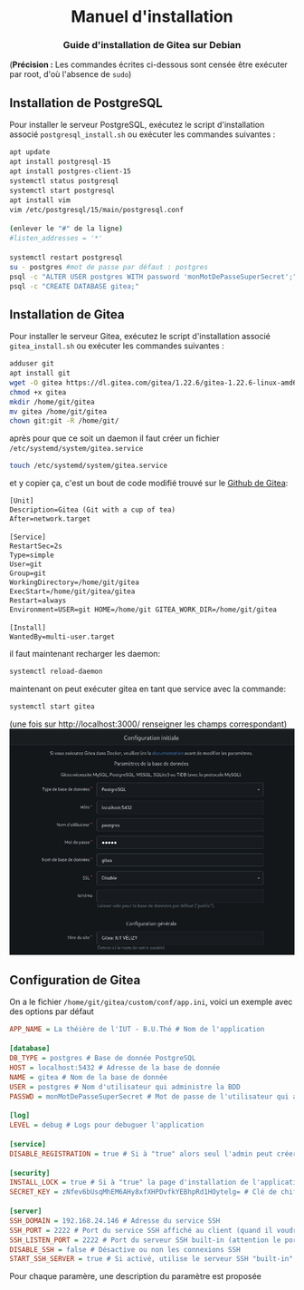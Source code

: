 # <center> Manuel d'installation</center>
### <center>Guide d'installation de Gitea sur Debian</center>

(**Précision :** Les commandes écrites ci-dessous sont censée être exécuter par root, d'où l'absence de `sudo`)

## Installation de PostgreSQL

Pour installer le serveur PostgreSQL, exécutez le script d'installation associé `postgresql_install.sh` ou exécuter les commandes suivantes :
```bash
apt update
apt install postgresql-15
apt install postgres-client-15
systemctl status postgresql
systemctl start postgresql
apt install vim
vim /etc/postgresql/15/main/postgresql.conf

(enlever le "#" de la ligne)
#listen_addresses = '*'

systemctl restart postgresql
su - postgres #mot de passe par défaut : postgres
psql -c "ALTER USER postgres WITH password 'monMotDePasseSuperSecret';"
psql -c "CREATE DATABASE gitea;"
```
## Installation de Gitea

Pour installer le serveur Gitea, exécutez le script d'installation associé `gitea_install.sh` ou exécuter les commandes suivantes :
```bash
adduser git
apt install git
wget -O gitea https://dl.gitea.com/gitea/1.22.6/gitea-1.22.6-linux-amd64
chmod +x gitea
mkdir /home/git/gitea
mv gitea /home/git/gitea
chown git:git -R /home/git/
```
après pour que ce soit un daemon il faut créer un fichier `/etc/systemd/system/gitea.service` 
```bash
touch /etc/systemd/system/gitea.service
```
et y copier ça, c'est un bout de code modifié trouvé sur le [Github de Gitea](https://github.com/go-gitea/gitea/blob/release/v1.22/contrib/systemd/gitea.service): 
```
[Unit]
Description=Gitea (Git with a cup of tea)
After=network.target

[Service]
RestartSec=2s
Type=simple
User=git
Group=git
WorkingDirectory=/home/git/gitea
ExecStart=/home/git/gitea/gitea 
Restart=always
Environment=USER=git HOME=/home/git GITEA_WORK_DIR=/home/git/gitea

[Install]
WantedBy=multi-user.target
```
il faut maintenant recharger les daemon: 
```bash
systemctl reload-daemon
```
maintenant on peut exécuter gitea en tant que service avec la commande:
```bash
systemctl start gitea
```

(une fois sur http://localhost:3000/ renseigner les champs correspondant)
![illustration](../ressources/ConfigurationGitea.png)

## Configuration de Gitea

On a le fichier `/home/git/gitea/custom/conf/app.ini`, voici un exemple avec des options par défaut
```ini
APP_NAME = La théière de l'IUT - B.U.Thé # Nom de l'application

[database]
DB_TYPE = postgres # Base de donnée PostgreSQL
HOST = localhost:5432 # Adresse de la base de donnée
NAME = gitea # Nom de la base de donnée
USER = postgres # Nom d'utilisateur qui administre la BDD
PASSWD = monMotDePasseSuperSecret # Mot de passe de l'utilisateur qui administre la BDD

[log]
LEVEL = debug # Logs pour debuguer l'application

[service]
DISABLE_REGISTRATION = true # Si à "true" alors seul l'admin peut créer des utilisateurs

[security]
INSTALL_LOCK = true # Si à "true" la page d'installation de l'application est passée (ici on l'a mise à true pour automatiser d'autant plus la création de l'application)
SECRET_KEY = zNfev6bUsqMhEM6AHy8xfXHPDvfkYEBhpRd1HOytelg= # Clé de chiffrement de l'application

[server]
SSH_DOMAIN = 192.168.24.146 # Adresse du service SSH
SSH_PORT = 2222 # Port du service SSH affiché au client (quand il voudra clone un repo avec SSH par exemple)
SSH_LISTEN_PORT = 2222 # Port du serveur SSH built-in (attention le port 22 rentre en conflit avec sshd)
DISABLE_SSH = false # Désactive ou non les connexions SSH
START_SSH_SERVER = true # Si activé, utilise le serveur SSH "built-in" de gitea
```

Pour chaque paramère, une description du paramètre est proposée